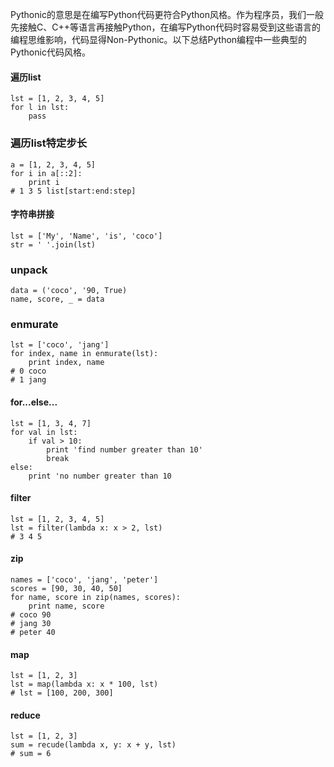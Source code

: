 Pythonic的意思是在编写Python代码更符合Python风格。作为程序员，我们一般先接触C、C++等语言再接触Python，在编写Python代码时容易受到这些语言的编程思维影响，代码显得Non-Pythonic。以下总结Python编程中一些典型的Pythonic代码风格。


#### 遍历list
```
lst = [1, 2, 3, 4, 5]
for l in lst:
    pass
```

### 遍历list特定步长
```
a = [1, 2, 3, 4, 5]
for i in a[::2]:
	print i
# 1 3 5 list[start:end:step]
```

#### 字符串拼接
```
lst = ['My', 'Name', 'is', 'coco']
str = ' '.join(lst)
```
### unpack
```
data = ('coco', '90, True)
name, score, _ = data
```
### enmurate
```
lst = ['coco', 'jang']
for index, name in enmurate(lst):
    print index, name
# 0 coco
# 1 jang
```

#### for...else...
```
lst = [1, 3, 4, 7]
for val in lst:
    if val > 10:
        print 'find number greater than 10'
        break
else:
    print 'no number greater than 10
```

#### filter
```
lst = [1, 2, 3, 4, 5]
lst = filter(lambda x: x > 2, lst)
# 3 4 5
```

#### zip
```
names = ['coco', 'jang', 'peter']
scores = [90, 30, 40, 50]
for name, score in zip(names, scores):
    print name, score
# coco 90
# jang 30
# peter 40
```

#### map
```
lst = [1, 2, 3]
lst = map(lambda x: x * 100, lst)
# lst = [100, 200, 300]
```

#### reduce
```
lst = [1, 2, 3]
sum = recude(lambda x, y: x + y, lst)
# sum = 6
```
